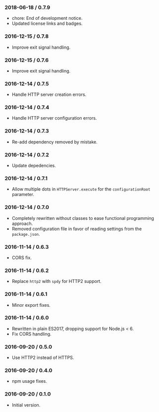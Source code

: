 ### 2018-06-18 / 0.7.9

* chore: End of development notice.
* Updated license links and badges.

### 2016-12-15 / 0.7.8

* Improve exit signal handling.

### 2016-12-15 / 0.7.6

* Improve exit signal handling.

### 2016-12-14 / 0.7.5

* Handle HTTP server creation errors.

### 2016-12-14 / 0.7.4

* Handle HTTP server configuration errors.

### 2016-12-14 / 0.7.3

* Re-add dependency removed by mistake.

### 2016-12-14 / 0.7.2

* Update depedencies.

### 2016-12-14 / 0.7.1

* Allow multiple dots in `HTTPServer.execute` for the `configurationRoot` parameter.

### 2016-12-14 / 0.7.0

* Completely rewritten without classes to ease functional programming approach.
* Removed configuration file in favor of reading settings from the `package.json`.

### 2016-11-14 / 0.6.3

* CORS fix.

### 2016-11-14 / 0.6.2

* Replace `http2` with `spdy` for HTTP2 support.

### 2016-11-14 / 0.6.1

* Minor export fixes.

### 2016-11-14 / 0.6.0

* Rewritten in plain ES2017, dropping support for Node.js < 6.
* Fix CORS handling.

### 2016-09-20 / 0.5.0

* Use HTTP2 instead of HTTPS.

### 2016-09-20 / 0.4.0

* npm usage fixes.

### 2016-09-20 / 0.1.0

* Initial version.
